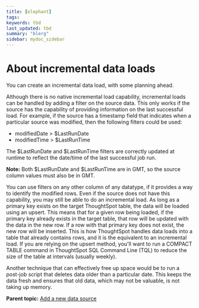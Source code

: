 ```yaml
---
title: [elephant]
tags: 
keywords: tbd
last_updated: tbd
summary: "blerg"
sidebar: mydoc_sidebar
---
```

# About incremental data loads

You can create an incremental data load, with some planning ahead.

Although there is no native incremental load capability, incremental loads can be handled by adding a filter on the source data. This only works if the source has the capability of providing information on the last successful load. For example, if the source has a timestamp field that indicates when a particular source was modified, then the following filters could be used:

-   modifiedDate \> $LastRunDate
-   modifiedTime \> $LastRunTime

The $LastRunDate and $LastRunTime filters are correctly updated at runtime to reflect the date/time of the last successful job run.

**Note:** Both $LastRunDate and $LastRunTime are in GMT, so the source column values must also be in GMT.

You can use filters on any other column of any datatype, if it provides a way to identify the modified rows. Even if the source does not have this capability, you may still be able to do an incremental load. As long as a primary key exists on the target ThoughtSpot table, the data will be loaded using an upsert. This means that for a given row being loaded, if the primary key already exists in the target table, that row will be updated with the data in the new row. If a row with that primary key does not exist, the new row will be inserted. This is how ThoughtSpot handles data loads into a table that already contains rows, and it is the equivalent to an incremental load. If you are relying on the upsert method, you'll want to run a COMPACT TABLE command in ThoughtSpot SQL Command Line \(TQL\) to reduce the size of the table at intervals \(usually weekly\).

Another technique that can effectively free up space would be to run a post-job script that deletes data older than a particular date. This keeps the data fresh and ensures that old data, which may not be valuable, is not taking up memory.

**Parent topic:** [Add a new data source](../../../data_connect/data_connect/setup/adding_data_source.html)

